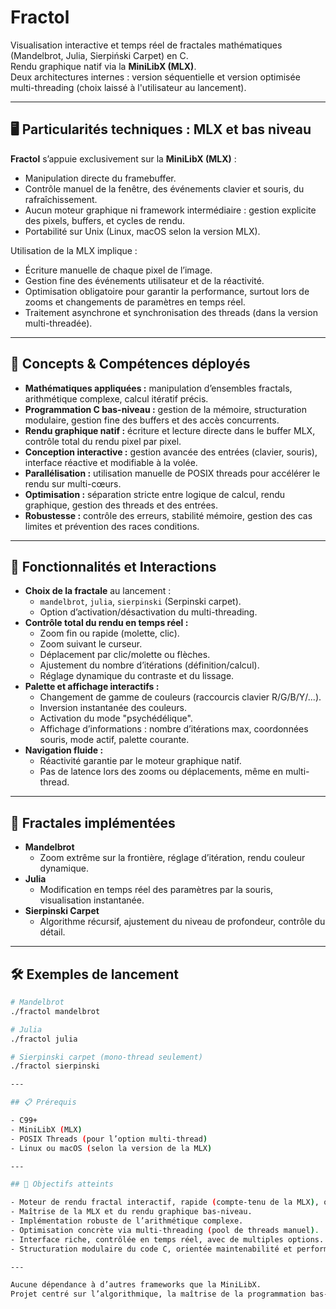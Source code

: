 # Fractol

Visualisation interactive et temps réel de fractales mathématiques (Mandelbrot, Julia, Sierpiński Carpet) en C.  
Rendu graphique natif via la **MiniLibX (MLX)**.  
Deux architectures internes : version séquentielle et version optimisée multi-threading (choix laissé à l'utilisateur au lancement).

---

## 🖥️ Particularités techniques : MLX et bas niveau

**Fractol** s’appuie exclusivement sur la **MiniLibX (MLX)** :  
- Manipulation directe du framebuffer.
- Contrôle manuel de la fenêtre, des événements clavier et souris, du rafraîchissement.
- Aucun moteur graphique ni framework intermédiaire : gestion explicite des pixels, buffers, et cycles de rendu.
- Portabilité sur Unix (Linux, macOS selon la version MLX).

Utilisation de la MLX implique :  
- Écriture manuelle de chaque pixel de l’image.
- Gestion fine des événements utilisateur et de la réactivité.
- Optimisation obligatoire pour garantir la performance, surtout lors de zooms et changements de paramètres en temps réel.
- Traitement asynchrone et synchronisation des threads (dans la version multi-threadée).

---

## 🚀 Concepts & Compétences déployés

- **Mathématiques appliquées :** manipulation d’ensembles fractals, arithmétique complexe, calcul itératif précis.
- **Programmation C bas-niveau :** gestion de la mémoire, structuration modulaire, gestion fine des buffers et des accès concurrents.
- **Rendu graphique natif :** écriture et lecture directe dans le buffer MLX, contrôle total du rendu pixel par pixel.
- **Conception interactive :** gestion avancée des entrées (clavier, souris), interface réactive et modifiable à la volée.
- **Parallélisation :** utilisation manuelle de POSIX threads pour accélérer le rendu sur multi-cœurs.
- **Optimisation :** séparation stricte entre logique de calcul, rendu graphique, gestion des threads et des entrées.
- **Robustesse :** contrôle des erreurs, stabilité mémoire, gestion des cas limites et prévention des races conditions.

---

## 🎨 Fonctionnalités et Interactions

- **Choix de la fractale** au lancement :  
    - `mandelbrot`, `julia`, `sierpinski` (Serpinski carpet).
    - Option d’activation/désactivation du multi-threading.
- **Contrôle total du rendu en temps réel :**
    - Zoom fin ou rapide (molette, clic).
    - Zoom suivant le curseur.
    - Déplacement par clic/molette ou flèches.
    - Ajustement du nombre d’itérations (définition/calcul).
    - Réglage dynamique du contraste et du lissage.
- **Palette et affichage interactifs :**
    - Changement de gamme de couleurs (raccourcis clavier R/G/B/Y/...).
    - Inversion instantanée des couleurs.
    - Activation du mode "psychédélique".
    - Affichage d’informations : nombre d’itérations max, coordonnées souris, mode actif, palette courante.
- **Navigation fluide :**
    - Réactivité garantie par le moteur graphique natif.
    - Pas de latence lors des zooms ou déplacements, même en multi-thread.

---

## 🧮 Fractales implémentées

- **Mandelbrot**  
    - Zoom extrême sur la frontière, réglage d’itération, rendu couleur dynamique.
- **Julia**  
    - Modification en temps réel des paramètres par la souris, visualisation instantanée.
- **Sierpinski Carpet**  
    - Algorithme récursif, ajustement du niveau de profondeur, contrôle du détail.

---

## 🛠️ Exemples de lancement

```bash
# Mandelbrot
./fractol mandelbrot

# Julia
./fractol julia

# Sierpinski carpet (mono-thread seulement)
./fractol sierpinski

---

## 📋 Prérequis

- C99+
- MiniLibX (MLX)
- POSIX Threads (pour l’option multi-thread)
- Linux ou macOS (selon la version de la MLX)

---

## 🎯 Objectifs atteints

- Moteur de rendu fractal interactif, rapide (compte-tenu de la MLX), optimisé et flexible.
- Maîtrise de la MLX et du rendu graphique bas-niveau.
- Implémentation robuste de l’arithmétique complexe.
- Optimisation concrète via multi-threading (pool de threads manuel).
- Interface riche, contrôlée en temps réel, avec de multiples options.
- Structuration modulaire du code C, orientée maintenabilité et performance.

---

Aucune dépendance à d’autres frameworks que la MiniLibX.  
Projet centré sur l’algorithmique, la maîtrise de la programmation bas-niveau, et l’optimisation des rendus mathématiques en temps réel.
